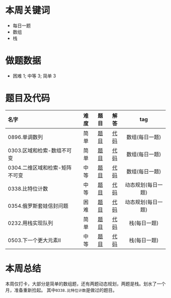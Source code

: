 <!--
 * @Description: 
 * @Autor: Au3C2
 * @Date: 2021-01-11 14:55:49
 * @LastEditors: Au3C2
 * @LastEditTime: 2021-03-08 10:53:52
-->
# 本周关键词

* 每日一题
* 数组
* 栈

# 做题数据

* 困难 1; 中等 3; 简单 3

# 题目及代码

|名字|难度|题目|解答|tag|
|:-|:-:|:-:|:-:|:-:|
|0896.单调数列|简单|[题目](https://leetcode-cn.com/problems/monotonic-array/)|[代码](../Code/202103第1周/0896.单调数列.py)|数组(每日一题)
|0303.区域和检索-数组不可变|简单|[题目](https://leetcode-cn.com/problems/range-sum-query-immutable/)|[代码](../Code/202103第1周/0303.区域和检索-数组不可变.py)|数组(每日一题)
|0304.二维区域和检索-矩阵不可变|中等|[题目](https://leetcode-cn.com/problems/range-sum-query-2d-immutable/)|[代码](../Code/202103第1周/0304.二维区域和检索-矩阵不可变.py)|数组(每日一题)
|0338.比特位计数|中等|[题目](https://leetcode-cn.com/problems/counting-bits/)|[代码](../Code/202103第1周/0338.比特位计数.py)|动态规划(每日一题)
|0354.俄罗斯套娃信封问题|困难|[题目](https://leetcode-cn.com/problems/russian-doll-envelopes/)|[代码](../Code/202103第1周/0354.俄罗斯套娃信封问题.py)|动态规划(每日一题)
|0232.用栈实现队列|简单|[题目](https://leetcode-cn.com/problems/implement-queue-using-stacks/)|[代码](../Code/202103第1周/0232.用栈实现队列.py)|栈(每日一题)
|0503.下一个更大元素II|中等|[题目](https://leetcode-cn.com/problems/next-greater-element-ii/)|[代码](../Code/202103第1周/0503.下一个更大元素II.py)|栈(每日一题)


# 本周总结
本周仅打卡，大部分是简单的数组题，还有两题动态规划，两题是栈。划水了一个月，准备重新捡起。
其中`0338.比特位计数`是做过的题目。